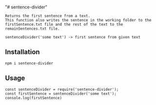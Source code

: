 "# sentence-divider" 

    Returns the first sentence from a text.
    This function also writes the sentence in the working folder to the firstSentence.txt file and the rest of the text to the remainSentences.txt file.

    sentenceDivider('some text') -> first sentence from given text

## Installation

    npm i sentence-divider

## Usage

    const sentenceDivider = require('sentence-divider');
    const firstSentence = sentenceDivider('some text');
    console.log(firstSentence)
